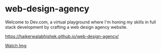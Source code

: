 # web-design-agency
Welcome to Dev.com, a virtual playground where I'm honing my skills in full stack development by crafting a web design agency website.

https://haikerwalabhishek.github.io/web-design-agency/

[Watch Img](https://github.com/haikerwalabhishek/web-design-agency/blob/main/website%20dev.png)
